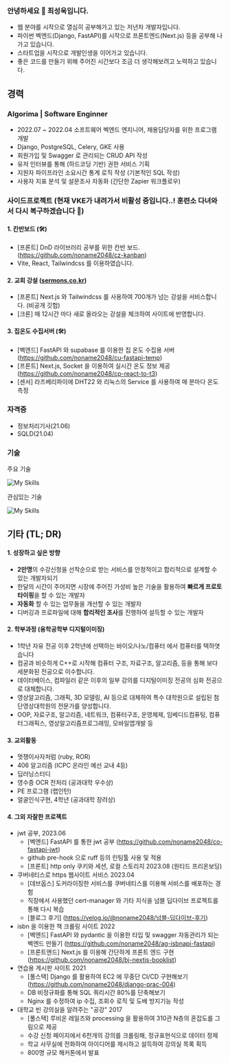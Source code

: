 ### 안녕하세요 👋 최성욱입니다.

- 웹 분야를 시작으로 열심히 공부해가고 있는 저년차 개발자입니다.
- 파이썬 벡엔드(Django, FastAPI)를 시작으로 프론트엔드(Next.js) 등을 공부해 나가고 있습니다.
- 스타트업을 시작으로 개발인생을 이어가고 있습니다.
- 좋은 코드를 만들기 위해 주어진 시간보다 조금 더 생각해보려고 노력하고 있습니다.

## 경력
### Algorima | Software Enginner 
- 2022.07 ~ 2022.04 소프트웨어 벡엔드 엔지니어, 채용담당자를 위한 프로그램 개발
- Django, PostgreSQL, Celery, GKE 사용
- 회원가입 및 Swagger 로 관리되는 CRUD API 작성
- 유저 인터뷰를 통해 (하드코딩 기반) 권한 서비스 기획
- 지원자 파이프라인 소요시간 통계 로직 작성 (기본적인 SQL 작성)
- 사용자 지표 분석 및 설문조사 자동화 (간단한 Zapier 워크플로우)

### 사이드프로젝트 (현재 VKE가 내려가서 비활성 중입니다..! 훈련소 다녀와서 다시 복구하겠습니다 🫡)

#### 1. 칸반보드 (🛠️) 
  - [프론트] DnD 라이브러리 공부를 위한 칸반 보드. (https://github.com/noname2048/cz-kanban)
  - Vite, React, Tailwindcss 를 이용하였습니다.

#### 2. 교회 강설 ([sermons.co.kr](!sermons.co.kr))
 - [프론트] Next.js 와 Tailwindcss 를 사용하여 700개가 넘는 강설을 서비스합니다. (비공개 깃헙)
 - [크론] 매 12시간 마다 새로 올라오는 강설을 체크하여 사이트에 반영합니다.

#### 3. 집온도 수집서버 (🛠️)
  - [벡엔드] FastAPI 와 supabase 를 이용한 집 온도 수집용 서버 (https://github.com/noname2048/cu-fastapi-temp)
  - [프론트] Next.js, Socket 을 이용하여 실시간 온도 정보 제공 (https://github.com/noname2048/cp-react-to-t3)
  - [센서] 라즈베리파이에 DHT22 와 리눅스의 Service 를 사용하여 매 분마다 온도 측정

### 자격증

* 정보처리기사(21.06)
* SQLD(21.04)

### 기술

주요 기술

![My Skills](https://skillicons.dev/icons?i=django,py,fastapi,nextjs,githubactions)

관심있는 기술

![My Skills](https://skillicons.dev/icons?i=rust,go,nestjs,gitlab)



## 기타 (TL; DR)

#### 1. 성장하고 싶은 방향

* **2만명**의 수강신청을 선착순으로 받는 서비스를 안정적이고 합리적으로 설계할 수 있는 개발자되기
* 한달의 시간이 주어지면 시장에 주어진 가성비 높은 기술을 활용하여 **빠르게 프로토타이핑**을 할 수 있는 개발자
* **자동화** 할 수 있는 업무들을 개선할 수 있는 개발자
* 디버깅과 프로파일에 대해 **합리적인 조사**를 진행하여 설득할 수 있는 개발자

#### 2. 학부과정 (융학공학부 디지털이미징)

* 1학년 자유 전공 이후 2학년에 선택하는 바이오/나노/컴퓨터 에서 컴퓨터를 택하엿습니다
* 컴공과 비슷하게 C++로 시작해 컴퓨터 구조, 자료구조, 알고리즘, 등을 통해 보다 세분화된 전공으로 이수합니다.
* 데이터베이스, 컴파일러 같은 이후의 일부 강의를 디지털이미징 전공의 심화 전공으로 대체합니다.
* 영상알고리즘, 그래픽, 3D 모델링, AI 등으로 대체하여 특수 대학원으로 설립된 첨단영상대학원의 전문가를 양성합니다.
* OOP, 자료구조, 알고리즘, 네트워크, 컴퓨터구조, 운영체제, 임베디드컴퓨팅, 컴퓨터그래픽스, 영상알고리즘프로그래밍, 모바일앱개발 등

#### 3. 교외활동

* 멋쟁이사자처럼 (ruby, ROR)
* 406 알고리즘 (ICPC 온라인 예선 교내 4등)
* 딥러닝스터디
* 영수증 OCR 전처리 (공과대학 우수상)
* PE 프로그램 (랩인턴)
* 얼굴인식구현, 4학년 (공과대학 장려상)

#### 4. 그외 자잘한 프로젝트

* jwt 공부, 2023.06
  * [벡엔드] FastAPI 를 통한 jwt 공부 (https://github.com/noname2048/co-fastapi-jwt)
  * github pre-hook 으로 ruff 등의 린팅툴 사용 및 적용
  * [프론트] http only 쿠키와 세션, 로컬 스토리지 2023.08 (원티드 프리온보딩)
* 쿠버네티스로 https 웹사이트 서비스 2023.04
  * [데브옵스] 도커라이징한 서비스를 쿠버네티스를 이용해 서비스를 배포하는 경험
  * 직장에서 사용했던 cert-manager 와 기타 지식을 넘블 딥다이브 프로젝트를 통해 다시 복습
  * [블로그 후기] (https://velog.io/@noname2048/넘블-딥다이브-후기)
* isbn 을 이용한 책 크롤링 사이트 2022
  * [벡엔드] FastAPI 와 pydantic 을 이용한 타입 및 swagger 자동관리가 되는 벡엔드 만들기 (https://github.com/noname2048/ag-isbnapi-fastapi)
  * [프론트엔드] Next.js 를 이용해 간단하게 프론트 엔드 구현 (https://github.com/noname2048/bj-nextjs-booklist)
* 연습용 게시판 사이트 2021
  * [풀스택] Django 를 활용하여 EC2 에 무중단 CI/CD 구현해보기 (https://github.com/noname2048/django-prac-004)
  * DB 비정규화를 통해 SQL 쿼리시간 80%를 단축해보기
  * Nginx 를 수정하여 ip 수집, 조회수 로직 및 도배 방지기능 작성
* 대학교 빈 강의실을 알려주는 "공강" 2017
  * [풀스택] 루비온 레일즈와 processing 을 활용하여 310관 N층의 혼잡도를 그림으로 제공  
  * 수강 신청 페이지에서 6천개의 강의를 크롤링해, 정규표현식으로 데이터 정제
  * 학교 사무실에 전화하여 아이디어를 제시하고 설득하여 강의실 목록 획득
  * 800명 규모 해커톤에서 발표
